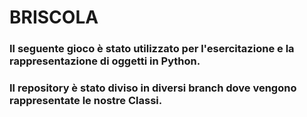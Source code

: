 # **BRISCOLA**

### Il seguente gioco è stato utilizzato per l'esercitazione e la rappresentazione di **oggetti in Python**.
### Il repository è stato diviso in diversi branch dove vengono rappresentate le nostre **Classi**.
